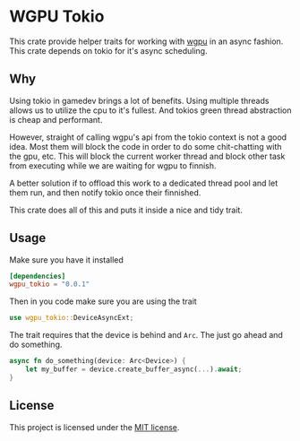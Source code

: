 # WGPU Tokio

This crate provide helper traits for working with [wgpu](https://github.com/gfx-rs/wgpu) in an async fashion. This 
crate depends on tokio for it's async scheduling.

## Why
Using tokio in gamedev brings a lot of benefits. Using multiple threads allows us to utilize the cpu to it's fullest. 
And tokios green thread abstraction is cheap and performant. 

However, straight of calling wgpu's api from the tokio context is not a good idea. Most them will block the code in 
order to do some chit-chatting with the gpu, etc. This will block the current worker thread and block other task from 
executing while we are waiting for wgpu to finnish.

A better solution if to offload this work to a dedicated thread pool and let them run, and then notify tokio once their 
finnished.

This crate does all of this and puts it inside a nice and tidy trait.

## Usage

Make sure you have it installed

```toml
[dependencies]
wgpu_tokio = "0.0.1"
```

Then in you code make sure you are using the trait

```rust
use wgpu_tokio::DeviceAsyncExt;
```

The trait requires that the device is behind and ```Arc```. The just go ahead and do something.

```rust
async fn do_something(device: Arc<Device>) {
    let my_buffer = device.create_buffer_async(...).await;
}
```

## License

This project is licensed under the [MIT license].

[MIT license]: https://github.com/joatin/wgpu_tokio/blob/main/LICENSE.txt